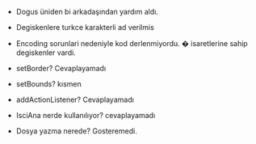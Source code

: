 - Dogus üniden bi arkadaşından yardım aldı.

- Degiskenlere turkce karakterli ad verilmis
- Encoding sorunlari nedeniyle kod derlenmiyordu. � isaretlerine sahip degiskenler vardi.

- setBorder? Cevaplayamadı
- setBounds? kısmen
- addActionListener? Cevaplayamadı
- IsciAna nerde kullanılıyor? cevaplayamadı
- Dosya yazma nerede? Gosteremedi.